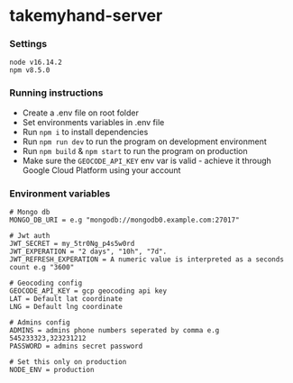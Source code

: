 # takemyhand-server

### Settings

```
node v16.14.2
npm v8.5.0
```

### Running instructions

- Create a .env file on root folder
- Set environments variables in .env file
- Run `npm i` to install dependencies
- Run `npm run dev` to run the program on development environment
- Run `npm build` & `npm start` to run the program on production
- Make sure the `GEOCODE_API_KEY` env var is valid - achieve it through Google Cloud Platform using your account

### Environment variables

```
# Mongo db
MONGO_DB_URI = e.g "mongodb://mongodb0.example.com:27017"

# Jwt auth
JWT_SECRET = my_5tr0Ng_p4s5w0rd
JWT_EXPERATION = "2 days", "10h", "7d".
JWT_REFRESH_EXPERATION = A numeric value is interpreted as a seconds count e.g "3600"

# Geocoding config
GEOCODE_API_KEY = gcp geocoding api key
LAT = Default lat coordinate
LNG = Default lng coordinate

# Admins config
ADMINS = admins phone numbers seperated by comma e.g 545233323,323231212
PASSWORD = admins secret password

# Set this only on production
NODE_ENV = production
```

